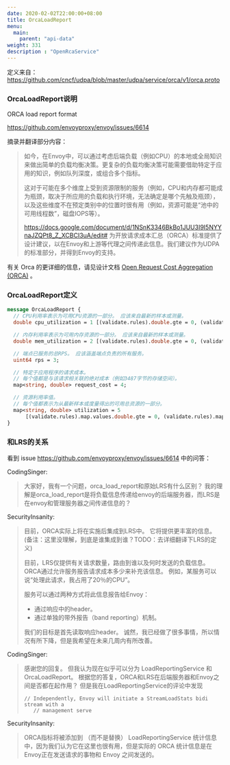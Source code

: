 ```yaml
---
date: 2020-02-02T22:00:00+08:00
title: OrcaLoadReport
menu:
  main:
    parent: "api-data"
weight: 331
description : "OpenRcaService"
---
```


定义来自：https://github.com/cncf/udpa/blob/master/udpa/service/orca/v1/orca.proto

### OrcaLoadReport说明

ORCA load report format

https://github.com/envoyproxy/envoy/issues/6614

摘录并翻译部分内容：

> 如今，在Envoy中，可以通过考虑后端负载（例如CPU）的本地或全局知识来做出简单的负载均衡决策。更复杂的负载均衡决策可能需要借助特定于应用的知识，例如队列深度，或组合多个指标。
> 
> 这对于可能在多个维度上受到资源限制的服务（例如，CPU和内存都可能成为瓶颈，取决于所应用的负载和执行环境，无法确定是哪个先触及瓶颈），以及这些维度不在预定类别中的位置时很有用（例如，资源可能是“池中的可用线程数”，磁盘IOPS等）。
> 
> https://docs.google.com/document/d/1NSnK3346BkBo1JUU3I9I5NYYnaJZQPt8_Z_XCBCI3uA/edit# 为开放请求成本汇总（ORCA）标准提供了设计建议，以在Envoy和上游等代理之间传递此信息。我们建议作为UDPA的标准部分，并得到Envoy的支持。

有关 Orca 的更详细的信息，请见设计文档 [Open Request Cost Aggregation (ORCA)](https://docs.google.com/document/d/1NSnK3346BkBo1JUU3I9I5NYYnaJZQPt8_Z_XCBCI3uA/) 。

### OrcaLoadReport定义

```protobuf
message OrcaLoadReport {
  // CPU利用率表示为可用CPU资源的一部分。 应该来自最新的样本或测量。
  double cpu_utilization = 1 [(validate.rules).double.gte = 0, (validate.rules).double.lte = 1];

  // 内存利用率表示为可用内存资源的一部分。 应该来自最新的样本或测量。
  double mem_utilization = 2 [(validate.rules).double.gte = 0, (validate.rules).double.lte = 1];

  // 端点已服务的总RPS。 应该涵盖端点负责的所有服务。
  uint64 rps = 3;

  // 特定于应用程序的请求成本。 
  // 每个值都是与该请求相关联的绝对成本（例如3487字节的存储空间）。
  map<string, double> request_cost = 4;

  // 资源利用率值。
  // 每个值都表示为从最新样本或度量得出的可用总资源的一部分。
  map<string, double> utilization = 5
      [(validate.rules).map.values.double.gte = 0, (validate.rules).map.values.double.lte = 1];
}
```



### 和LRS的关系

看到 issue  https://github.com/envoyproxy/envoy/issues/6614 中的问答：

CodingSinger:

> 大家好，我有一个问题，orca_load_report和原始LRS有什么区别？ 我的理解是orca_load_report是将负载信息传递给envoy的后端服务器，而LRS是在envoy和管理服务器之间传递信息的？

SecurityInsanity:

> 目前，ORCA实际上将在实施后集成到LRS中。 它将提供更丰富的信息。(备注：这里没理解，到底是谁集成到谁？TODO：去详细翻译下LRS的定义)
>
> 目前，LRS仅提供有关请求数量，路由到谁以及何时发送的负载信息。 ORCA通过允许服务报告请求成本多少来补充该信息。 例如，某服务可以说“处理此请求，我占用了20％的CPU”。
>
> 服务可以通过两种方式将此信息报告给Envoy：
>
> - 通过响应中的header。
> - 通过单独的带外报告（band reporting）机制。
> 
> 我们的目标是首先读取响应header。 诚然，我已经做了很多事情，所以情况有所下降，但是我希望在未来几周内有所改善。

CodingSinger:

> 感谢您的回复。 但我认为现在似乎可以分为 LoadReportingService 和 OrcaLoadReport。 根据您的答复，ORCA和LRS在后端服务器和Envoy之间是否都在起作用？
> 但是我在LoadReportingService的评论中发现
>
> ```
> // Independently, Envoy will initiate a StreamLoadStats bidi stream with a
>    // management serve
> ```

SecurityInsanity:

> ORCA指标将被添加到 （而不是替换） LoadReportingService 统计信息中，因为我们认为它在这里也很有用，但是实际的 ORCA 统计信息是在 Envoy正在发送请求的事物和  Envoy 之间发送的。